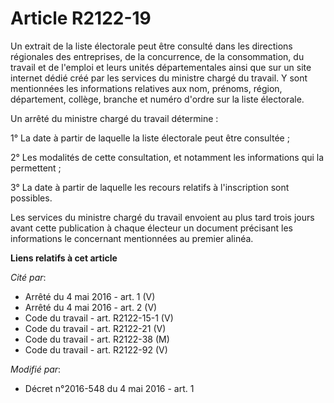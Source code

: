 # Article R2122-19

Un extrait de la liste électorale peut être consulté dans les directions régionales des entreprises, de la concurrence, de la
consommation, du travail et de l'emploi et leurs unités départementales ainsi que sur un site internet dédié créé par les
services du ministre chargé du travail. Y sont mentionnées les informations relatives aux nom, prénoms, région, département,
collège, branche et numéro d'ordre sur la liste électorale. 

Un arrêté du ministre chargé du travail détermine : 

1° La date à partir de laquelle la liste électorale peut être consultée ; 

2° Les modalités de cette consultation, et notamment les informations qui la permettent ; 

3° La date à partir de laquelle les recours relatifs à l'inscription sont possibles. 

Les services du ministre chargé du travail envoient au plus tard trois jours avant cette publication à chaque électeur un
document précisant les informations le concernant mentionnées au premier alinéa.

**Liens relatifs à cet article**

_Cité par_:

  - Arrêté du 4 mai 2016 - art. 1 (V)
  - Arrêté du 4 mai 2016 - art. 2 (V)
  - Code du travail - art. R2122-15-1 (V)
  - Code du travail - art. R2122-21 (V)
  - Code du travail - art. R2122-38 (M)
  - Code du travail - art. R2122-92 (V)

_Modifié par_:

  - Décret n°2016-548 du 4 mai 2016 - art. 1

